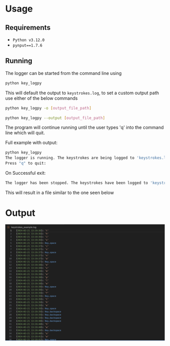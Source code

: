 # Usage
## Requirements
- `Python v3.12.0`
- `pynput==1.7.6`
## Running
The logger can be started from the command line using
```bash
python key_logpy
```
This will default the output to `keystrokes.log`, to set a custom output path use either of the below commands
```bash
python key_logpy -o [output_file_path]
```
```bash
python key_logpy --output [output_file_path]
```
The program will continue running until the user types 'q' into the command line which will quit.

Full example with output:
```bash
python key_logpy
The logger is running. The keystrokes are being logged to 'keystrokes.log'
Press "q" to quit:
```
On Successful exit:
```sh
The logger has been stopped. The keystrokes have been logged to 'keystrokes.log' since 2024-02-21 13:19:35
```
This will result in a file similar to the one seen below
# Output
![Key logger output file screenshot](example.jpeg)


